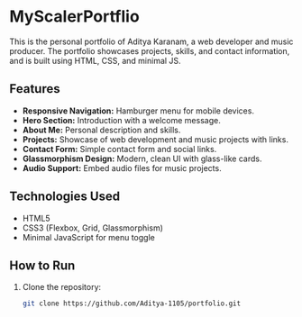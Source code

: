 # MyScalerPortflio

This is the personal portfolio of Aditya Karanam, a web developer and music producer. The portfolio showcases projects, skills, and contact information, and is built using HTML, CSS, and minimal JS.

## Features

- **Responsive Navigation:** Hamburger menu for mobile devices.
- **Hero Section:** Introduction with a welcome message.
- **About Me:** Personal description and skills.
- **Projects:** Showcase of web development and music projects with links.
- **Contact Form:** Simple contact form and social links.
- **Glassmorphism Design:** Modern, clean UI with glass-like cards.
- **Audio Support:** Embed audio files for music projects.

## Technologies Used

- HTML5
- CSS3 (Flexbox, Grid, Glassmorphism)
- Minimal JavaScript for menu toggle

## How to Run

1. Clone the repository:
   ```bash
   git clone https://github.com/Aditya-1105/portfolio.git
